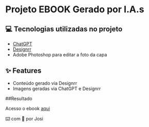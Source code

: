 
# Projeto EBOOK Gerado por I.A.s


## 💻 Tecnologias utilizadas no projeto

- [ChatGPT](https://chat.openai.com/) 
- [Designrr](https://app.designrr.io/)
- Adobe Photoshop para editar a foto da capa

## ✨ Features

- Conteúdo gerado via Designrr
- Imagens geradas via ChatGPT e Designrr

</div>

##Resultado

Acesso o ebook [aqui](https://designrr.page/?id=428842&token=1254579868&h=3026)

⌨️ com 💜 por Josi
